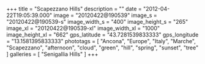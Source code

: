 +++
title = "Scapezzano Hills"
description = ""
date = "2012-04-22T19:05:39.000"
image = "20120422@190539"
image_s = "20120422@190539-s"
image_width_s = "400"
image_height_s = "265"
image_xl = "20120422@190539-xl"
image_width_xl = "1000"
image_height_xl = "662"
gps_latitude = "43.7281539833333"
gps_longitude = "13.1581395833333"
phototags = [ "Ancona", "Europe", "Italy", "Marche", "Scapezzano", "afternoon", "cloud", "green", "hill", "spring", "sunset", "tree" ]
galleries = [ "Senigallia Hills" ]
+++
